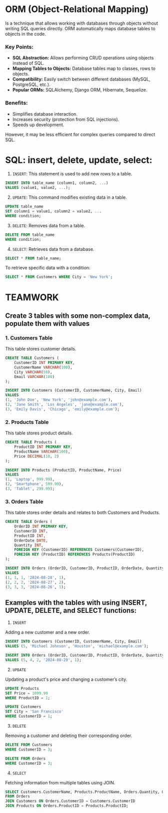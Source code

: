 # ORM (Object-Relational Mapping)
Is a technique that allows working with databases through objects without writing SQL queries directly. ORM automatically maps database tables to objects in the code.

### Key Points:

- **SQL Abstraction:** Allows performing CRUD operations using objects instead of SQL.
- **Mapping Tables to Objects:** Database tables map to classes, rows to objects.
- **Compatibility:** Easily switch between different databases (MySQL, PostgreSQL, etc.).
- **Popular ORMs:** SQLAlchemy, Django ORM, Hibernate, Sequelize.

### Benefits:
- Simplifies database interaction.
- Increases security (protection from SQL injections).
- Speeds up development.

However, it may be less efficient for complex queries compared to direct SQL.

# SQL: insert, delete, update, select: 

1. `INSERT`: This statement is used to add new rows to a table.
```sql
INSERT INTO table_name (column1, column2, ...)
VALUES (value1, value2, ...);
```

2. `UPDATE`: This command modifies existing data in a table.
```sql
UPDATE table_name
SET column1 = value1, column2 = value2, ...
WHERE condition;
```

3. `DELETE`: Removes data from a table.
```sql
DELETE FROM table_name
WHERE condition;
```

4. `SELECT`: Retrieves data from a database.

```sql
SELECT * FROM table_name;
```

To retrieve specific data with a condition:
```sql
SELECT * FROM Customers WHERE City = 'New York';
```

# TEAMWORK 

## Create 3 tables with some non-complex data, populate them with values 

### 1. Customers Table

This table stores customer details.
```sql
CREATE TABLE Customers (
    CustomerID INT PRIMARY KEY,
    CustomerName VARCHAR(100),
    City VARCHAR(50),
    Email VARCHAR(100)
);

INSERT INTO Customers (CustomerID, CustomerName, City, Email) 
VALUES
(1, 'John Doe', 'New York', 'john@example.com'),
(2, 'Jane Smith', 'Los Angeles', 'jane@example.com'),
(3, 'Emily Davis', 'Chicago', 'emily@example.com');
```


### 2. Products Table

This table stores product details.
```sql
CREATE TABLE Products (
    ProductID INT PRIMARY KEY,
    ProductName VARCHAR(100),
    Price DECIMAL(10, 2)
);

INSERT INTO Products (ProductID, ProductName, Price)
VALUES
(1, 'Laptop', 999.99),
(2, 'Smartphone', 599.99),
(3, 'Tablet', 299.99);
```

### 3. Orders Table

This table stores order details and relates to both Customers and Products.

```sql
CREATE TABLE Orders (
    OrderID INT PRIMARY KEY,
    CustomerID INT,
    ProductID INT,
    OrderDate DATE,
    Quantity INT,
    FOREIGN KEY (CustomerID) REFERENCES Customers(CustomerID),
    FOREIGN KEY (ProductID) REFERENCES Products(ProductID)
);

INSERT INTO Orders (OrderID, CustomerID, ProductID, OrderDate, Quantity)
VALUES
(1, 1, 1, '2024-08-28', 1),
(2, 2, 2, '2024-08-27', 2),
(3, 3, 3, '2024-08-26', 1);
```


## Examples with the tables with using INSERT, UPDATE, DELETE, and SELECT functions:

1. `INSERT`

Adding a new customer and a new order.

```sql
INSERT INTO Customers (CustomerID, CustomerName, City, Email) 
VALUES (5, 'Michael Johnson', 'Houston', 'michael@example.com');

INSERT INTO Orders (OrderID, CustomerID, ProductID, OrderDate, Quantity) 
VALUES (5, 4, 2, '2024-08-29', 1);
```

2. `UPDATE`

Updating a product's price and changing a customer’s city.
```sql
UPDATE Products
SET Price = 1099.99
WHERE ProductID = 1;

UPDATE Customers
SET City = 'San Francisco'
WHERE CustomerID = 1;
```

3. `DELETE`

Removing a customer and deleting their corresponding order.

```sql
DELETE FROM Customers
WHERE CustomerID = 3;

DELETE FROM Orders
WHERE CustomerID = 3;
```

4. `SELECT`

Fetching information from multiple tables using JOIN.

```sql
SELECT Customers.CustomerName, Products.ProductName, Orders.Quantity, Orders.OrderDate
FROM Orders
JOIN Customers ON Orders.CustomerID = Customers.CustomerID
JOIN Products ON Orders.ProductID = Products.ProductID;
```



